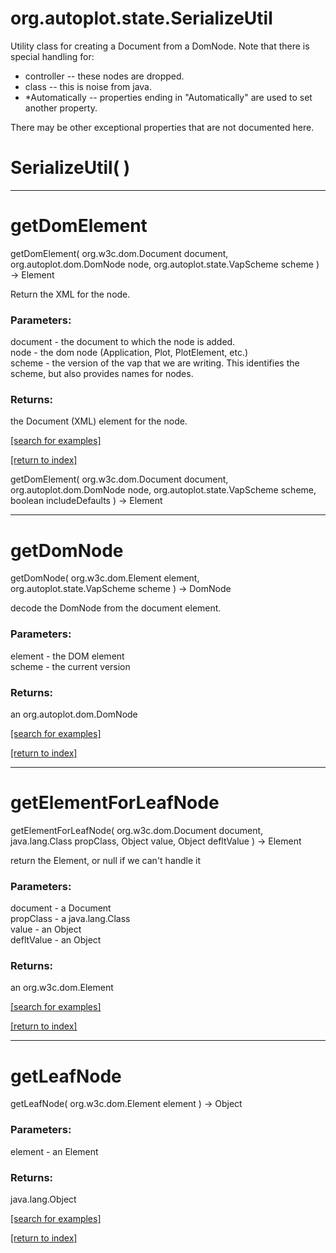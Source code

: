 # org.autoplot.state.SerializeUtil

Utility class for creating a Document from a DomNode.  Note that there is special
 handling for:<ul>
 <li>controller -- these nodes are dropped.
 <li>class -- this is noise from java.
 <li>*Automatically -- properties ending in "Automatically" are used to set another property.
 </ul>
 There may be other exceptional properties that are not documented here.

# SerializeUtil( )


***
<a name="getDomElement"></a>
# getDomElement
getDomElement( org.w3c.dom.Document document, org.autoplot.dom.DomNode node, org.autoplot.state.VapScheme scheme ) &rarr; Element

Return the XML for the node.

### Parameters:
document - the document to which the node is added.
<br>node - the dom node (Application, Plot, PlotElement, etc.)
<br>scheme - the version of the vap that we are writing.  This identifies the scheme, but also provides names for nodes.

### Returns:
the Document (XML) element for the node.

<a href="https://github.com/autoplot/dev/search?q=getDomElement&unscoped_q=getDomElement">[search for examples]</a>

<a href="https://github.com/autoplot/documentation/blob/master/javadoc/index-all.md">[return to index]</a>

getDomElement( org.w3c.dom.Document document, org.autoplot.dom.DomNode node, org.autoplot.state.VapScheme scheme, boolean includeDefaults ) &rarr; Element<br>
***
<a name="getDomNode"></a>
# getDomNode
getDomNode( org.w3c.dom.Element element, org.autoplot.state.VapScheme scheme ) &rarr; DomNode

decode the DomNode from the document element.

### Parameters:
element - the DOM element
<br>scheme - the current version

### Returns:
an org.autoplot.dom.DomNode


<a href="https://github.com/autoplot/dev/search?q=getDomNode&unscoped_q=getDomNode">[search for examples]</a>

<a href="https://github.com/autoplot/documentation/blob/master/javadoc/index-all.md">[return to index]</a>

***
<a name="getElementForLeafNode"></a>
# getElementForLeafNode
getElementForLeafNode( org.w3c.dom.Document document, java.lang.Class propClass, Object value, Object defltValue ) &rarr; Element

return the Element, or null if we can't handle it

### Parameters:
document - a Document
<br>propClass - a java.lang.Class
<br>value - an Object
<br>defltValue - an Object

### Returns:
an org.w3c.dom.Element


<a href="https://github.com/autoplot/dev/search?q=getElementForLeafNode&unscoped_q=getElementForLeafNode">[search for examples]</a>

<a href="https://github.com/autoplot/documentation/blob/master/javadoc/index-all.md">[return to index]</a>

***
<a name="getLeafNode"></a>
# getLeafNode
getLeafNode( org.w3c.dom.Element element ) &rarr; Object



### Parameters:
element - an Element

### Returns:
java.lang.Object


<a href="https://github.com/autoplot/dev/search?q=getLeafNode&unscoped_q=getLeafNode">[search for examples]</a>

<a href="https://github.com/autoplot/documentation/blob/master/javadoc/index-all.md">[return to index]</a>

